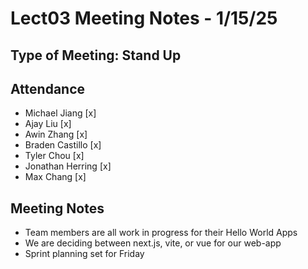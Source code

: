 # Lect03 Meeting Notes - 1/15/25
## Type of Meeting: Stand Up
## Attendance
- Michael Jiang     [x]
- Ajay Liu          [x]
- Awin Zhang        [x]
- Braden Castillo   [x]
- Tyler Chou        [x]
- Jonathan Herring  [x]
- Max Chang         [x]

## Meeting Notes

- Team members are all work in progress for their Hello World Apps
- We are deciding between next.js, vite, or vue for our web-app
- Sprint planning set for Friday
